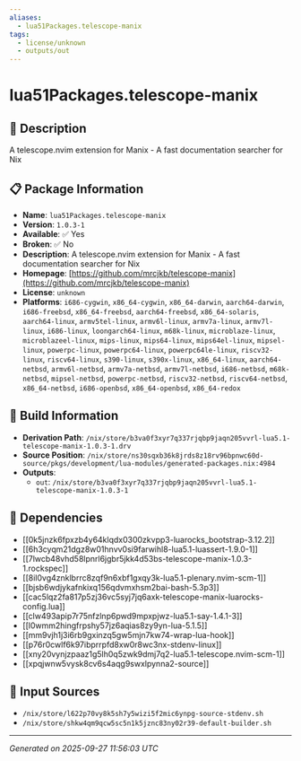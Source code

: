 ```yaml
---
aliases:
  - lua51Packages.telescope-manix
tags:
  - license/unknown
  - outputs/out
---
```


# lua51Packages.telescope-manix

## 📝 Description

A telescope.nvim extension for Manix - A fast documentation searcher for Nix

## 📋 Package Information

- **Name**: `lua51Packages.telescope-manix`
- **Version**: `1.0.3-1`
- **Available**: ✅ Yes
- **Broken**: ✅ No
- **Description**: A telescope.nvim extension for Manix - A fast documentation searcher for Nix
- **Homepage**: [https://github.com/mrcjkb/telescope-manix](https://github.com/mrcjkb/telescope-manix)
- **License**: `unknown`
- **Platforms**: `i686-cygwin`, `x86_64-cygwin`, `x86_64-darwin`, `aarch64-darwin`, `i686-freebsd`, `x86_64-freebsd`, `aarch64-freebsd`, `x86_64-solaris`, `aarch64-linux`, `armv5tel-linux`, `armv6l-linux`, `armv7a-linux`, `armv7l-linux`, `i686-linux`, `loongarch64-linux`, `m68k-linux`, `microblaze-linux`, `microblazeel-linux`, `mips-linux`, `mips64-linux`, `mips64el-linux`, `mipsel-linux`, `powerpc-linux`, `powerpc64-linux`, `powerpc64le-linux`, `riscv32-linux`, `riscv64-linux`, `s390-linux`, `s390x-linux`, `x86_64-linux`, `aarch64-netbsd`, `armv6l-netbsd`, `armv7a-netbsd`, `armv7l-netbsd`, `i686-netbsd`, `m68k-netbsd`, `mipsel-netbsd`, `powerpc-netbsd`, `riscv32-netbsd`, `riscv64-netbsd`, `x86_64-netbsd`, `i686-openbsd`, `x86_64-openbsd`, `x86_64-redox`

## 🔧 Build Information

- **Derivation Path**: `/nix/store/b3va0f3xyr7q337rjqbp9jaqn205vvrl-lua5.1-telescope-manix-1.0.3-1.drv`
- **Source Position**: `/nix/store/ns30sqxb36k8jrds8z18rv96bpnwc60d-source/pkgs/development/lua-modules/generated-packages.nix:4984`
- **Outputs**:
  - `out`:  `/nix/store/b3va0f3xyr7q337rjqbp9jaqn205vvrl-lua5.1-telescope-manix-1.0.3-1`

## 🔗 Dependencies

- [[0k5jnzk6fpxzb4y64klqdx0300zkvpp3-luarocks_bootstrap-3.12.2]]
- [[6h3cyqm21dgz8w01hnvv0si9farwihl8-lua5.1-luassert-1.9.0-1]]
- [[7lwcb48vhd58lpnrl6jgbr5jkk4d53bs-telescope-manix-1.0.3-1.rockspec]]
- [[8il0vg4znklbrrc8zqf9n6xbf1gxqy3k-lua5.1-plenary.nvim-scm-1]]
- [[bjsb6wdjykafnkixq156qdvmxhsm2bai-bash-5.3p3]]
- [[cac5lqz2fa817p5zj36vc5syj7jq6axk-telescope-manix-luarocks-config.lua]]
- [[clw493apip7r75nfzlnp6pwd9mpxpjwz-lua5.1-say-1.4.1-3]]
- [[l0wmm2hingfrpshy57jz6aqias8zy9yn-lua-5.1.5]]
- [[mm9vjh1j3i6rb9gxinzq5gw5mjn7kw74-wrap-lua-hook]]
- [[p76r0cwlf6k97ibprrpfd8xw0r8wc3nx-stdenv-linux]]
- [[xny20vynjzpaaz1g5lh0q5zwk9dmj7q2-lua5.1-telescope.nvim-scm-1]]
- [[xpqjwnw5vysk8cv6s4aqg9swxlpynna2-source]]

## 📁 Input Sources

- `/nix/store/l622p70vy8k5sh7y5wizi5f2mic6ynpg-source-stdenv.sh`
- `/nix/store/shkw4qm9qcw5sc5n1k5jznc83ny02r39-default-builder.sh`

---
*Generated on 2025-09-27 11:56:03 UTC*
